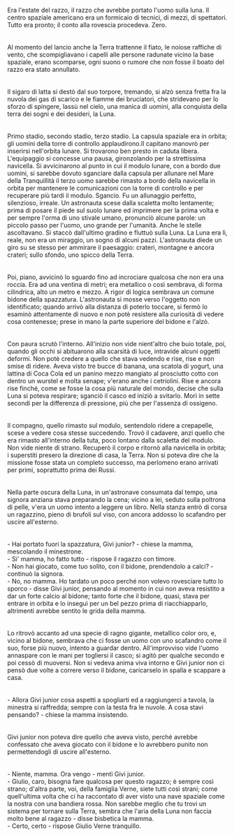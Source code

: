Era l'estate del razzo, il razzo che avrebbe portato l'uomo sulla luna. Il
centro spaziale americano era un formicaio di tecnici, di mezzi, di spettatori.
Tutto era pronto; il conto alla rovescia procedeva. Zero.<br /><br /><br />Al
momento del lancio anche la Terra trattenne il fiato, le noiose raffiche di
vento, che scompigliavano i capelli alle persone radunate vicino la base
spaziale, erano scomparse, ogni suono o rumore che non fosse il boato del razzo
era stato annullato.<br /><br /><br />Il sigaro di latta si dest&ograve; dal suo
torpore, tremando, si alz&ograve; senza fretta fra la nuvola dei gas di scarico
e le fiamme dei bruciatori, che stridevano per lo sforzo di spingere,
lass&ugrave; nel cielo, una manica di uomini, alla conquista della terra dei
sogni e dei desideri, la Luna.<br /><br /><br />Primo stadio, secondo stadio,
terzo stadio. La capsula spaziale era in orbita; gli uomini della torre di
controllo applaudirono.Il capitano manovr&ograve; per inserirsi nell'orbita
lunare. Si trovarono ben presto in caduta libera. L'equipaggio si concesse una
pausa, gironzolando per la strettissima navicella. Si avvicinarono al punto in
cui il modulo lunare, con a bordo due uomini, si sarebbe dovuto sganciare dalla
capsula per allunare nel Mare della Tranquillit&agrave; il terzo uomo sarebbe
rimasto a bordo della navicella in orbita per mantenere le comunicazioni con la
torre di controllo e per recuperare pi&ugrave; tardi il modulo. Sgancio. Fu un
allunaggio perfetto, silenzioso, irreale. Un astronauta scese dalla scaletta
molto lentamente; prima di posare il piede sul suolo lunare ed imprimere per la
prima volta e per sempre l'orma di uno stivale umano, pronunci&ograve; alcune
parole: un piccolo passo per l'uomo, uno grande per l'umanit&agrave;. Anche le
stelle ascoltavano. Si stacc&ograve; dall'ultimo gradino e fluttu&ograve; sulla
Luna. La Luna era l&igrave;, reale, non era un miraggio, un sogno di alcuni
pazzi. L'astronauta diede un giro su se stesso per ammirare il paesaggio:
crateri, montagne e ancora crateri; sullo sfondo, uno spicco della Terra.<br
/><br /><br />Poi, piano, avvicin&ograve; lo sguardo fino ad incrociare qualcosa
che non era una roccia. Era ad una ventina di metri; era metallico o cos&igrave;
sembrava, di forma cilindrica, alto un metro e mezzo. A rigor di logica sembrava
un comune bidone della spazzatura. L'astronauta si mosse verso l'oggetto non
identificato; quando arriv&ograve; alla distanza di poterlo toccare, si
ferm&ograve; lo esamin&ograve; attentamente di nuovo e non pot&egrave; resistere
alla curiosit&agrave; di vedere cosa contenesse; prese in mano la parte
superiore del bidone e l'alz&ograve;.<br /><br /><br />Con paura scrut&ograve;
l'interno. All'inizio non vide nient'altro che buio totale, poi, quando gli
occhi si abituarono alla scarsit&agrave; di luce, intravide alcuni oggetti
deformi. Non pot&egrave; credere a quello che stava vedendo e rise, rise e non
smise di ridere. Aveva visto tre bucce di banana, una scatola di yogurt, una
lattina di Coca Cola ed un panino mezzo mangiato al prosciutto cotto con dentro
un wurstel e molta senape; v'erano anche i cetriolini. Rise e ancora rise
finch&eacute;, come se fosse la cosa pi&ugrave; naturale del mondo, decise che
sulla Luna si poteva respirare; sganci&ograve; il casco ed inizi&ograve; a
svitarlo. Mor&igrave; in sette secondi per la differenza di pressione,
pi&ugrave; che per l'assenza di ossigeno.<br /><br /><br />Il compagno, quello
rimasto sul modulo, sentendolo ridere a crepapelle, scese a vedere cosa stesse
succedendo. Trov&ograve; il cadavere, anzi quello che era rimasto all'interno
della tuta, poco lontano dalla scaletta del modulo. Non vide niente di strano.
Recuper&ograve; il corpo e ritorn&ograve; alla navicella in orbita; i superstiti
presero la direzione di casa, la Terra. Non si poteva dire che la missione fosse
stata un completo successo, ma perlomeno erano arrivati per primi, soprattutto
prima dei Russi.<br /><br /><br />Nella parte oscura della Luna, in un'astronave
consumata dal tempo, una signora anziana stava preparando la cena; vicino a lei,
seduto sulla poltrona di pelle, v'era un uomo intento a leggere un libro. Nella
stanza entr&ograve; di corsa un ragazzino, pieno di brufoli sul viso, con ancora
addosso lo scafandro per uscire all'esterno.<br /><br /><br />- Hai portato
fuori la spazzatura, Givi junior? - chiese la mamma, mescolando il
minestrone.<br />- Si' mamma, ho fatto tutto - rispose il ragazzo con timore.<br
/>- Non hai giocato, come tuo solito, con il bidone, prendendolo a calci? -
continu&ograve; la signora.<br />- No, no mamma. Ho tardato un poco
perch&eacute; non volevo rovesciare tutto lo sporco - disse Givi junior,
pensando al momento in cui non aveva resistito a dar un forte calcio al bidone;
tanto forte che il bidone, quasi, stava per entrare in orbita e lo
insegu&igrave; per un bel pezzo prima di riacchiapparlo, altrimenti avrebbe
sentito le grida della mamma.<br /><br /><br />Lo ritrov&ograve; accanto ad una
specie di ragno gigante, metallico color oro, e, vicino al bidone, sembrava che
ci fosse un uomo con uno scafandro come il suo, forse pi&ugrave; nuovo, intento
a guardar dentro. All'improvviso vide l'uomo annaspare con le mani per togliersi
il casco; si agit&ograve; per qualche secondo e poi cess&ograve; di muoversi.
Non si vedeva anima viva intorno e Givi junior non ci pens&ograve; due volte a
correre verso il bidone, caricarselo in spalla e scappare a casa.<br /><br /><br
/>- Allora Givi junior cosa aspetti a spogliarti ed a raggiungerci a tavola, la
minestra si raffredda; sempre con la testa fra le nuvole. A cosa stavi pensando? - chiese la mamma insistendo.<br /><br /><br />Givi junior non poteva dire
quello che aveva visto, perch&eacute; avrebbe confessato che aveva giocato con
il bidone e lo avrebbero punito non permettendogli di uscire all'esterno.<br
/><br /><br />- Niente, mamma. Ora vengo - ment&igrave; Givi junior.<br />-
Giulio, caro, bisogna fare qualcosa per questo ragazzo; &egrave; sempre
cos&igrave; strano; d'altra parte, voi, della famiglia Verne, siete tutti
cos&igrave; strani; come quell'ultima volta che ci ha raccontato di aver visto
una nave spaziale come la nostra con una bandiera rossa. Non sarebbe meglio che
tu trovi un sistema per tornare sulla Terra, sembra che l'aria della Luna non
faccia molto bene al ragazzo - disse bisbetica la mamma.<br />- Certo, certo -
rispose Giulio Verne tranquillo.
